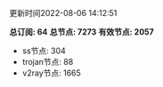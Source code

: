 更新时间2022-08-06 14:12:51

**总订阅: 64**
**总节点: 7273**
**有效节点: 2057**
- ss节点: 304
- trojan节点: 88
- v2ray节点: 1665

